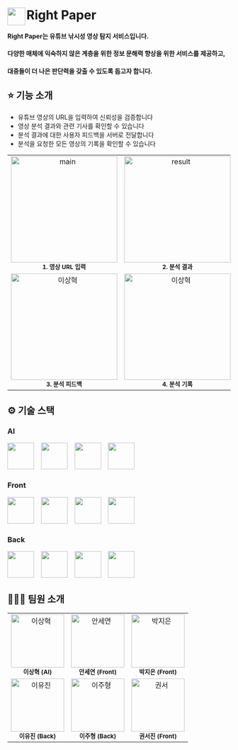 <div>
  <img src="https://github.com/user-attachments/assets/1aaa4fdf-5838-4d5f-bca0-a0f9269cde7c" width="40" align="left">
  <h1>Right Paper</h1>
</div>

#### Right Paper는 유튜브 낚시성 영상 탐지 서비스입니다. 

#### 다양한 매체에 익숙하지 않은 계층을 위한 정보 문해력 향상을 위한 서비스를 제공하고, 

#### 대중들이 더 나은 판단력을 갖출 수 있도록 돕고자 합니다.

## ⭐ 기능 소개
- 유튜브 영상의 URL을 입력하여 신뢰성을 검증합니다
- 영상 분석 결과와 관련 기사를 확인할 수 있습니다
- 분석 결과에 대한 사용자 피드백을 서버로 전달합니다
- 분석을 요청한 모든 영상의 기록을 확인할 수 있습니다

<table>
  <tbody>
    <tr>
      <td align="center"><img src="https://github.com/user-attachments/assets/7adb3ad0-481a-4fff-b426-254ad5927139" width="240px;" alt="main"/><br /><sub><b>1. 영상 URL 입력</b></sub><br /></td>
      <td align="center"><img src="https://github.com/user-attachments/assets/ef60aa34-46ba-4034-83a3-c7031f765d3a" width="240px;" alt="result"/><br /><sub><b>2. 분석 결과</b></sub><br /></td>
    <tr/>
    <tr>
      <td align="center"><img src="https://github.com/user-attachments/assets/f7dcdaa7-e40d-494a-9eed-e54ff6af10c7" width="240px;" alt="이상혁"/><br /><sub><b>3. 분석 피드백</b></sub><br /></td>
      <td align="center"><img src="https://github.com/user-attachments/assets/f076ee09-5c1d-4e07-ad2a-acb121e2280c" width="240px;" alt="이상혁"/><br /><sub><b>4. 분석 기록</b></sub><br /></td>
    </tr>
  </tbody>
</table>



## ⚙️ 기술 스택
### AI
<div>
  <img src="https://cdn.jsdelivr.net/gh/devicons/devicon@latest/icons/python/python-original.svg" width="60" height="60"/>
  &nbsp;&nbsp;
  <img src="https://cdn.jsdelivr.net/gh/devicons/devicon@latest/icons/pytorch/pytorch-original.svg" width="60" height="60"/>
  &nbsp;&nbsp;
  <img src="https://cdn.jsdelivr.net/gh/devicons/devicon@latest/icons/jupyter/jupyter-original-wordmark.svg" width="60" height="60"/>
  &nbsp;&nbsp;
  <img src="https://cdn.jsdelivr.net/gh/devicons/devicon@latest/icons/googlecloud/googlecloud-original.svg" width="60" height="60"/>
</div>    

### Front
<div>
  <img src="https://cdn.jsdelivr.net/gh/devicons/devicon@latest/icons/typescript/typescript-original.svg" width="60" height="60"/>
  &nbsp;&nbsp;
  <img src="https://cdn.jsdelivr.net/gh/devicons/devicon@latest/icons/react/react-original-wordmark.svg" width="60" height="60"/>    
  &nbsp;&nbsp;
  <img src="https://cdn.jsdelivr.net/gh/devicons/devicon@latest/icons/nextjs/nextjs-original.svg" width="60" height="60"/>
  &nbsp;&nbsp;
  <img src="https://cdn.jsdelivr.net/gh/devicons/devicon@latest/icons/tailwindcss/tailwindcss-original.svg" width="60" height="60"/>        
</div>
            
### Back
<div>
  <img src="https://cdn.jsdelivr.net/gh/devicons/devicon@latest/icons/python/python-original.svg" width="60" height="60"/>
  &nbsp;&nbsp;
  <img src="https://github.com/user-attachments/assets/db914b89-a96b-4a63-bacd-4cd58ba43985" width="60" height="60"/>
  &nbsp;&nbsp;
  <img src="https://cdn.jsdelivr.net/gh/devicons/devicon@latest/icons/mysql/mysql-original.svg" width="60" height="60"/>
  &nbsp;&nbsp;
  <img src="https://cdn.jsdelivr.net/gh/devicons/devicon@latest/icons/amazonwebservices/amazonwebservices-plain-wordmark.svg" width="60" height="60"/> 
</div>

## 🧑🏻‍💻 팀원 소개
<table>
  <tbody>
    <tr>
      <td align="center"><a href="https://github.com/Sangvierr"><img src="https://avatars.githubusercontent.com/u/165464507?v=4" width="120px;" alt="이상혁"/></a><br /><sub><b>이상혁 (AI)</b></sub><br /></td>
      <td align="center"><a href="https://github.com/Ahnsaeyeon"><img src="https://avatars.githubusercontent.com/u/127393133?v=4" width="120px;" alt="안세연"/></a><br /><sub><b>안세연 (Front)</b></sub><br /></td>
      <td align="center"><a href="https://github.com/jieun0824"><img src="https://avatars.githubusercontent.com/u/86359553?v=4" width="120px;" alt="박지은"/></a><br /><sub><b>박지은 (Front)</b></sub><br /></td>
     <tr/>
      <td align="center"><a href="https://github.com/2uwls"><img src="https://avatars.githubusercontent.com/u/101469780?v=4" width="120px;" alt="이유진"/></a><br /><sub><b>이유진 (Back)</b></sub><br /></td>
      <td align="center"><a href="https://github.com/Jubroooo"><img src="https://avatars.githubusercontent.com/u/127478342?v=4" width="120px;" alt="이주형"/></a><br /><sub><b>이주형 (Back)</b></sub><br /></td>
      <td align="center"><a href="https://github.com/b0xercat"><img src="https://avatars.githubusercontent.com/u/97675977?v=4" width="120px;" alt="권서"/></a><br /><sub><b>권서진 (Front)</b></sub><br /></td>
    </tr>
  </tbody>
</table>
